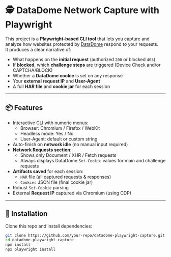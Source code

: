 # 🕵️ DataDome Network Capture with Playwright

This project is a **Playwright-based CLI tool** that lets you capture and analyze how websites protected by [DataDome](https://datadome.co) respond to your requests.  
It produces a clear narrative of:

- What happens on the **initial request** (authorized `200` or blocked `403`)
- If **blocked**, which **challenge steps** are triggered (Device Check and/or CAPTCHA/BLOCK)
- Whether a **DataDome cookie** is set on any response
- Your **external request IP** and **User-Agent**
- A full **HAR file** and **cookie jar** for each session

---

## 📦 Features

- Interactive CLI with numeric menus:
  - Browser: Chromium / Firefox / WebKit
  - Headless mode: Yes / No
  - User-Agent: default or custom string
- Auto-finish on **network idle** (no manual input required)
- **Network Requests section**:
  - Shows only Document / XHR / Fetch requests
  - Always displays DataDome `Set-Cookie` values for main and challenge requests
- **Artifacts saved** for each session:
  - `HAR` file (all captured requests & responses)
  - `Cookies` JSON file (final cookie jar)
- Robust `Set-Cookie` parsing
- External **Request IP** captured via Chromium (using CDP)

---

## 🚀 Installation

Clone this repo and install dependencies:

```bash
git clone https://github.com/your-repo/datadome-playwright-capture.git
cd datadome-playwright-capture
npm install
npx playwright install